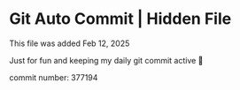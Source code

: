 # Git Auto Commit | Hidden File

This file was added Feb 12, 2025

Just for fun and keeping my daily git commit active 🤪

commit number: 377194
